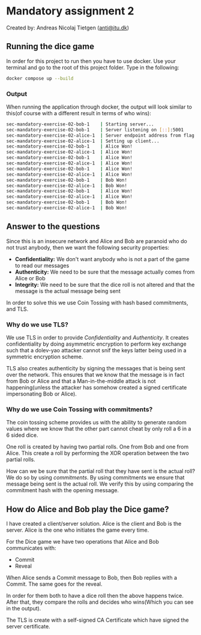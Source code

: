 # Mandatory assignment 2

Created by: Andreas Nicolaj Tietgen (anti@itu.dk)

## Running the dice game
In order for this project to run then you have to use docker.
Use your terminal and go to the root of this project folder. Type in the following:
```bash
docker compose up --build
```

### Output
When running the application through docker, the output will look similar to this(of course with a different result in terms of who wins):

```bash
sec-mandatory-exercise-02-bob-1    | Starting server...
sec-mandatory-exercise-02-bob-1    | Server listening on [::]:5001 
sec-mandatory-exercise-02-alice-1  | Server endpoint address from flag: bob.dk:5001 
sec-mandatory-exercise-02-alice-1  | Setting up client...
sec-mandatory-exercise-02-bob-1    | Alice Won!
sec-mandatory-exercise-02-alice-1  | Alice Won!
sec-mandatory-exercise-02-bob-1    | Alice Won!
sec-mandatory-exercise-02-alice-1  | Alice Won!
sec-mandatory-exercise-02-bob-1    | Alice Won!
sec-mandatory-exercise-02-alice-1  | Alice Won!
sec-mandatory-exercise-02-bob-1    | Bob Won!
sec-mandatory-exercise-02-alice-1  | Bob Won!
sec-mandatory-exercise-02-bob-1    | Alice Won!
sec-mandatory-exercise-02-alice-1  | Alice Won!
sec-mandatory-exercise-02-bob-1    | Bob Won!
sec-mandatory-exercise-02-alice-1  | Bob Won!
```

## Answer to the questions
Since this is an insecure network and Alice and Bob are paranoid who do not trust anybody, then we want the following security properties:
- **Confidentiality:** We don't want anybody who is not a part of the game to read our messages
- **Authenticity:** We need to be sure that the message actually comes from Alice or Bob
- **Integrity:** We need to be sure that the dice roll is not altered and that the message is the actual message being sent

In order to solve this we use Coin Tossing with hash based commitments, and TLS. 

### Why do we use TLS?
We use TLS in order to provide *Confidentiality* and *Authenticity*. 
It creates confidentiality by doing asymmetric encryption to perform key exchange such that a dolev-yao attacker cannot snif the keys latter being used in a symmetric encryption scheme. 

TLS also creates authenticity by signing the messages that is being sent over the network. This ensures that we know that the message is in fact from Bob or Alice and that a Man-in-the-middle attack is not happening(unless the attacker has somehow created a signed certificate impersonating Bob or Alice).

### Why do we use Coin Tossing with commitments?
The coin tossing scheme provides us with the ability to generate random values where we know that the other part cannot cheat by only roll a 6 in a 6 sided dice. 

One roll is created by having two partial rolls. One from Bob and one from Alice. This create a roll by performing the XOR operation between the two partial rolls. 

How can we be sure that the partial roll that they have sent is the actual roll? We do so by using *commitments*. By using commitments we ensure that message being sent is the actual roll. We verify this by using comparing the commitment hash with the opening message.

## How do Alice and Bob play the Dice game?
I have created a client/server solution. Alice is the client and Bob is the server. Alice is the one who initiates the game every time. 

For the Dice game we have two operations that Alice and Bob communicates with:
- Commit
- Reveal

When Alice sends a Commit message to Bob, then Bob replies with a Commit.
The same goes for the reveal.

In order for them both to have a dice roll then the above happens twice. After that, they compare the rolls and decides who wins(Which you can see in the output).

The TLS is create with a self-signed CA Certificate which have signed the server certificate.